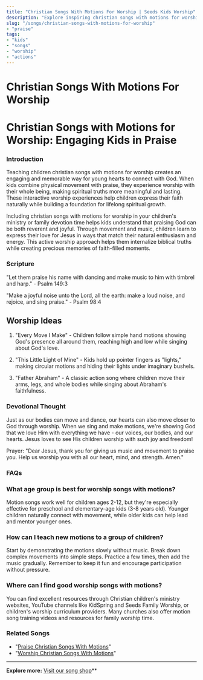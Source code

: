 ```yaml
---
title: "Christian Songs With Motions For Worship | Seeds Kids Worship"
description: "Explore inspiring christian songs with motions for worship for children's worship and faith development. Biblical music resources for families and ministry."
slug: "/songs/christian-songs-with-motions-for-worship"
- "praise"
tags:
- "kids"
- "songs"
- "worship"
- "actions"
---
```


# Christian Songs With Motions For Worship

# Christian Songs with Motions for Worship: Engaging Kids in Praise

### Introduction
Teaching children christian songs with motions for worship creates an engaging and memorable way for young hearts to connect with God. When kids combine physical movement with praise, they experience worship with their whole being, making spiritual truths more meaningful and lasting. These interactive worship experiences help children express their faith naturally while building a foundation for lifelong spiritual growth.

Including christian songs with motions for worship in your children's ministry or family devotion time helps kids understand that praising God can be both reverent and joyful. Through movement and music, children learn to express their love for Jesus in ways that match their natural enthusiasm and energy. This active worship approach helps them internalize biblical truths while creating precious memories of faith-filled moments.

### Scripture
"Let them praise his name with dancing and make music to him with timbrel and harp." - Psalm 149:3

"Make a joyful noise unto the Lord, all the earth: make a loud noise, and rejoice, and sing praise." - Psalm 98:4

## Worship Ideas
1. "Every Move I Make" - Children follow simple hand motions showing God's presence all around them, reaching high and low while singing about God's love.

2. "This Little Light of Mine" - Kids hold up pointer fingers as "lights," making circular motions and hiding their lights under imaginary bushels.

3. "Father Abraham" - A classic action song where children move their arms, legs, and whole bodies while singing about Abraham's faithfulness.

### Devotional Thought
Just as our bodies can move and dance, our hearts can also move closer to God through worship. When we sing and make motions, we're showing God that we love Him with everything we have - our voices, our bodies, and our hearts. Jesus loves to see His children worship with such joy and freedom!

Prayer: "Dear Jesus, thank you for giving us music and movement to praise you. Help us worship you with all our heart, mind, and strength. Amen."

### FAQs

### What age group is best for worship songs with motions?
Motion songs work well for children ages 2-12, but they're especially effective for preschool and elementary-age kids (3-8 years old). Younger children naturally connect with movement, while older kids can help lead and mentor younger ones.

### How can I teach new motions to a group of children?
Start by demonstrating the motions slowly without music. Break down complex movements into simple steps. Practice a few times, then add the music gradually. Remember to keep it fun and encourage participation without pressure.

### Where can I find good worship songs with motions?
You can find excellent resources through Christian children's ministry websites, YouTube channels like KidSpring and Seeds Family Worship, or children's worship curriculum providers. Many churches also offer motion song training videos and resources for family worship time.

### Related Songs

- "[Praise Christian Songs With Motions](/songs/praise-christian-songs-with-motions/)"
- "[Worship Christian Songs With Motions](/songs/worship-christian-songs-with-motions/)"

---

**Explore more:** [Visit our song shop](https://seedskidsworship.com/shop)**

<!-- Schema Markup -->
<script type="application/ld+json">
{
  "@context": "https://schema.org",
  "@type": "MusicRecording",
  "name": "Christian Songs With Motions For Worship",
  "byArtist": {
    "@type": "MusicGroup",
    "name": "Seeds Kids Worship"
  },
  "isFamilyFriendly": true,
  "url": "https://seedskidsworship.com/songs/christian-songs-with-motions-for-worship/"
}
</script>
